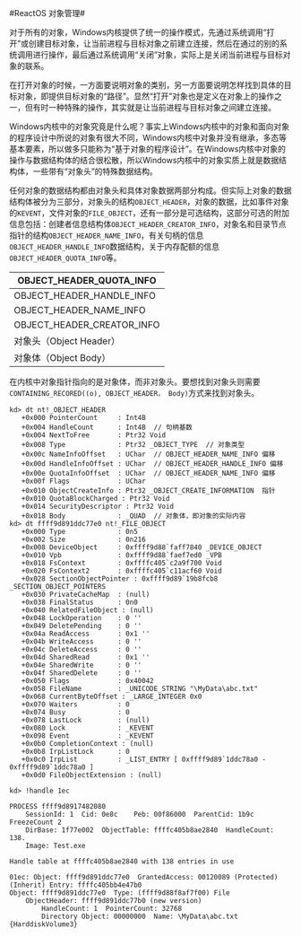 
#ReactOS 对象管理#

对于所有的对象，Windows内核提供了统一的操作模式，先通过系统调用“打开”或创建目标对象，让当前进程与目标对象之前建立连接，然后在通过的别的系统调用进行操作，最后通过系统调用“关闭”对象，实际上是关闭当前进程与目标对象的联系。

在打开对象的时候，一方面要说明对象的类别，另一方面要说明怎样找到具体的目标对象，即提供目标对象的“路径”。显然“打开”对象也是定义在对象上的操作之一，但有时一种特殊的操作，其实就是让当前进程与目标对象之间建立连接。

Windows内核中的对象究竟是什么呢？事实上Windows内核中的对象和面向对象的程序设计中所说的对象有很大不同，Windows内核中对象并没有继承，多态等基本要素，所以做多只能称为“基于对象的程序设计”。在Windows内核中对象的操作与数据结构体的结合很松散，所以Windows内核中的对象实质上就是数据结构体，一些带有“对象头”的特殊数据结构。

任何对象的数据结构都由对象头和具体对象数据两部分构成。但实际上对象的数据结构体被分为三部分，对象头的结构`OBJECT_HEADER`，对象的数据，比如事件对象的`KEVENT`，文件对象的`FILE_OBJECT`，还有一部分是可选结构，这部分可选的附加信息包括：创建者信息结构体`OBJECT_HEADER_CREATOR_INFO`，对象名和目录节点指针的结构`OBJECT_HEADER_NAME_INFO`，有关句柄的信息`OBJECT_HEADER_HANDLE_INFO`数据结构，关于内存配额的信息`OBJECT_HEADER_QUOTA_INFO`等。


|OBJECT_HEADER_QUOTA_INFO  |
|--------------------------|
|OBJECT_HEADER_HANDLE_INFO |
|OBJECT_HEADER_NAME_INFO   |
|OBJECT_HEADER_CREATOR_INFO|
| 对象头（Object Header）    |
| 对象体（Object Body）      |

在内核中对象指针指向的是对象体，而非对象头。要想找到对象头则需要`CONTAINING_RECORED((o), OBJECT_HEADER， Body)`方式来找到对象头。

```
kd> dt nt!_OBJECT_HEADER
   +0x000 PointerCount     : Int4B
   +0x004 HandleCount      : Int4B	// 句柄基数
   +0x004 NextToFree       : Ptr32 Void
   +0x008 Type             : Ptr32 _OBJECT_TYPE  // 对象类型
   +0x00c NameInfoOffset   : UChar	// OBJECT_HEADER_NAME_INFO 偏移
   +0x00d HandleInfoOffset : UChar	// OBJECT_HEADER_HANDLE_INFO 偏移
   +0x00e QuotaInfoOffset  : UChar	// OBJECT_HEADER_NAME_INFO 偏移
   +0x00f Flags            : UChar
   +0x010 ObjectCreateInfo : Ptr32 _OBJECT_CREATE_INFORMATION  指针
   +0x010 QuotaBlockCharged : Ptr32 Void
   +0x014 SecurityDescriptor : Ptr32 Void
   +0x018 Body             : _QUAD	// 对象体，即对象的实际内容
kd> dt ffff9d891ddc77e0 nt!_FILE_OBJECT
   +0x000 Type             : 0n5
   +0x002 Size             : 0n216
   +0x008 DeviceObject     : 0xffff9d88`faff7840 _DEVICE_OBJECT
   +0x010 Vpb              : 0xffff9d88`faef7ed0 _VPB
   +0x018 FsContext        : 0xffffc405`c2a9f700 Void
   +0x020 FsContext2       : 0xffffc405`c11acf60 Void
   +0x028 SectionObjectPointer : 0xffff9d89`19b8fcb8 _SECTION_OBJECT_POINTERS
   +0x030 PrivateCacheMap  : (null) 
   +0x038 FinalStatus      : 0n0
   +0x040 RelatedFileObject : (null) 
   +0x048 LockOperation    : 0 ''
   +0x049 DeletePending    : 0 ''
   +0x04a ReadAccess       : 0x1 ''
   +0x04b WriteAccess      : 0 ''
   +0x04c DeleteAccess     : 0 ''
   +0x04d SharedRead       : 0x1 ''
   +0x04e SharedWrite      : 0 ''
   +0x04f SharedDelete     : 0 ''
   +0x050 Flags            : 0x40042
   +0x058 FileName         : _UNICODE_STRING "\MyData\abc.txt"
   +0x068 CurrentByteOffset : _LARGE_INTEGER 0x0
   +0x070 Waiters          : 0
   +0x074 Busy             : 0
   +0x078 LastLock         : (null) 
   +0x080 Lock             : _KEVENT
   +0x098 Event            : _KEVENT
   +0x0b0 CompletionContext : (null) 
   +0x0b8 IrpListLock      : 0
   +0x0c0 IrpList          : _LIST_ENTRY [ 0xffff9d89`1ddc78a0 - 0xffff9d89`1ddc78a0 ]
   +0x0d0 FileObjectExtension : (null) 
```


```
kd> !handle 1ec

PROCESS ffff9d8917482080
    SessionId: 1  Cid: 0e8c    Peb: 00f86000  ParentCid: 1b9c
FreezeCount 2
    DirBase: 1f77e002  ObjectTable: ffffc405b8ae2840  HandleCount: 138.
    Image: Test.exe

Handle table at ffffc405b8ae2840 with 138 entries in use

01ec: Object: ffff9d891ddc77e0  GrantedAccess: 00120089 (Protected) (Inherit) Entry: ffffc405bb4e47b0
Object: ffff9d891ddc77e0  Type: (ffff9d88f8af7f00) File
    ObjectHeader: ffff9d891ddc77b0 (new version)
        HandleCount: 1  PointerCount: 32768
        Directory Object: 00000000  Name: \MyData\abc.txt {HarddiskVolume3}
```

